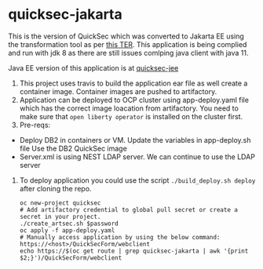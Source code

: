 # quicksec-jakarta
This is the version of QuickSec which was converted to Jakarta EE using the transformation tool as per [this TER](https://github.ibm.com/websphere/system-test/issues/403). This application is being complied and run with jdk 8 as there are still issues comlping java client with java 11.

Java EE version of this application is at [quicksec-jee](https://github.ibm.com/was-svt/quicksec-jee)

1. This project uses travis to build the application ear file as well create a container image. Container images are pushed to artifactory.
1. Application can be deployed to OCP cluster using app-deploy.yaml file which has the correct image loacation from artifactory. You need to make sure that `open liberty operator` is installed on the cluster first.
1. Pre-reqs: 
  - Deploy DB2 in containers or VM. Update the variables in app-deploy.sh file
  Use the DB2 QuickSec image
  - Server.xml is using NEST LDAP server. We can continue to use the LDAP server

1. To deploy application you could use the script `./build_deploy.sh deploy` after cloning the repo.
    ```
    oc new-project quicksec
    # Add artifactory credential to global pull secret or create a secret in your project.
   ./create_artsec.sh $password
    oc apply -f app-deploy.yaml
    # Manually access application by using the below command: https://<host>/QuickSecForm/webclient
    echo https://$(oc get route | grep quicksec-jakarta | awk '{print $2;}')/QuickSecForm/webclient
  ```
